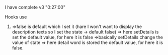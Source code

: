I have complete v3 "0:27:00"

Hooks use

1.  =>false is default which I set it (hare I won't want to display the description texts so I set the state -> default false)
    => here setDetails is set the default value, for here it is false
    =>basically setDetails change the value of state
    => here detail word is stored the default value, for here it is false.
